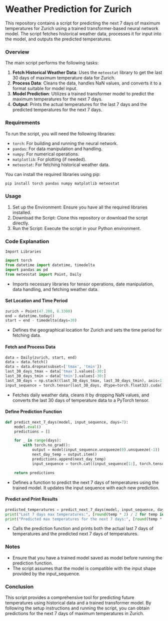 # Weather Prediction for Zurich

This repository contains a script for predicting the next 7 days of maximum temperatures for Zurich using a trained transformer-based neural network model. The script fetches historical weather data, processes it for input into the model, and outputs the predicted temperatures.

### Overview

The main script performs the following tasks:

1. **Fetch Historical Weather Data**: Uses the `meteostat` library to get the last 30 days of maximum temperature data for Zurich.
2. **Process Data**: Cleans the data, handles NaN values, and converts it to a format suitable for model input.
3. **Model Prediction**: Utilizes a trained transformer model to predict the maximum temperatures for the next 7 days.
4. **Output**: Prints the actual temperatures for the last 7 days and the predicted temperatures for the next 7 days.

### Requirements

To run the script, you will need the following libraries:

- `torch`: For building and running the neural network.
- `pandas`: For data manipulation and handling.
- `numpy`: For numerical operations.
- `matplotlib`: For plotting (if needed).
- `meteostat`: For fetching historical weather data.

You can install the required libraries using pip:

```python
pip install torch pandas numpy matplotlib meteostat
```

### Usage
1. Set up the Environment: Ensure you have all the required libraries installed.
2. Download the Script: Clone this repository or download the script directly.
3. Run the Script: Execute the script in your Python environment.
   
### Code Explanation
`Import Libraries`
```python
import torch
from datetime import datetime, timedelta
import pandas as pd
from meteostat import Point, Daily
```

- Imports necessary libraries for tensor operations, date manipulation, data handling, and fetching weather data.

#### Set Location and Time Period

```python
zurich = Point(47.200, 8.3300)
end = datetime.today()
start = end - timedelta(days=30)
```

- Defines the geographical location for Zurich and sets the time period for fetching data.

#### Fetch and Process Data
```python
data = Daily(zurich, start, end)
data = data.fetch()
data = data.dropna(subset=['tmax', 'tmin'])
last_30_days_tmax = data['tmax'].values[-30:]
last_30_days_tmin = data['tmin'].values[-30:]
last_30_days = np.stack((last_30_days_tmax, last_30_days_tmin), axis=1)
input_sequence = torch.tensor(last_30_days, dtype=torch.float32).cuda()
```

- Fetches daily weather data, cleans it by dropping NaN values, and converts the last 30 days of temperature data to a PyTorch tensor.

#### Define Prediction Function
```python
def predict_next_7_days(model, input_sequence, days=7):
    model.eval()
    predictions = []

    for _ in range(days):
        with torch.no_grad():
            output = model(input_sequence.unsqueeze(0).unsqueeze(-1))
            next_day_temp = output.item()
            predictions.append(next_day_temp)
            input_sequence = torch.cat((input_sequence[1:], torch.tensor([next_day_temp], dtype=torch.float32).cuda()))

    return predictions
```

- Defines a function to predict the next 7 days of temperatures using the trained model. It updates the input sequence with each new prediction.

#### Predict and Print Results

```python
predicted_temperatures = predict_next_7_days(model, input_sequence, days=7)
print("Last 7 days max temperatures:", [round(temp * 2) / 2 for temp in last_30_days[-7:]])
print("Predicted max temperatures for the next 7 days:", [round(temp * 2) / 2 for temp in predicted_temperatures])
```

- Calls the prediction function and prints both the actual last 7 days of temperatures and the predicted next 7 days of temperatures.

### Notes
- Ensure that you have a trained model saved as model before running the prediction function.
- The script assumes that the model is compatible with the input shape provided by the input_sequence.
  
### Conclusion
This script provides a comprehensive tool for predicting future temperatures using historical data and a trained transformer model. By following the setup instructions and running the script, you can obtain predictions for the next 7 days of maximum temperatures in Zurich.
